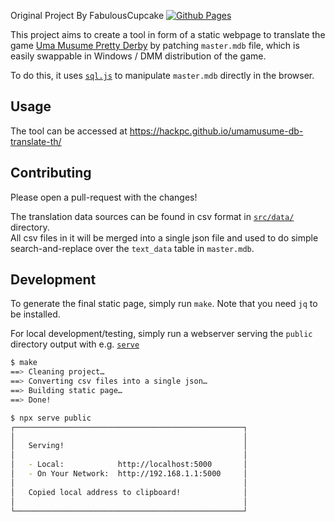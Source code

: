 Original Project By FabulousCupcake [![Github Pages](https://github.com/FabulousCupcake/umamusume-db-translate/actions/workflows/master.yml/badge.svg)](https://github.com/FabulousCupcake/umamusume-db-translate/actions/workflows/master.yml)

This project aims to create a tool in form of a static webpage to translate the game [Uma Musume Pretty Derby][1] by patching `master.mdb` file, which is easily swappable in Windows / DMM distribution of the game.

To do this, it uses [`sql.js`][2] to manipulate `master.mdb` directly in the browser.

## Usage
The tool can be accessed at https://hackpc.github.io/umamusume-db-translate-th/

## Contributing
Please open a pull-request with the changes!

The translation data sources can be found in csv format in [`src/data/`][3] directory.  
All csv files in it will be merged into a single json file and used to do simple search-and-replace over the `text_data` table in `master.mdb`.

## Development
To generate the final static page, simply run `make`. Note that you need `jq` to be installed.

For local development/testing, simply run a webserver serving the `public` directory output with e.g. [`serve`][4]

```sh
$ make
==> Cleaning project…
==> Converting csv files into a single json…
==> Building static page…
==> Done!

$ npx serve public
┌───────────────────────────────────────────────────┐
│                                                   │
│   Serving!                                        │
│                                                   │
│   - Local:            http://localhost:5000       │
│   - On Your Network:  http://192.168.1.1:5000     │
│                                                   │
│   Copied local address to clipboard!              │
│                                                   │
└───────────────────────────────────────────────────┘

```

[1]: https://umamusume.jp
[2]: https://github.com/sql-js/sql.js
[3]: https://github.com/FabulousCupcake/umamusume-db-translate/tree/master/src/data
[4]: https://www.npmjs.com/package/serve
